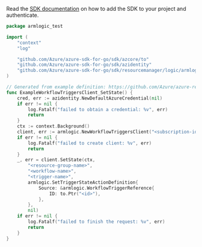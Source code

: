 Read the [SDK documentation](https://github.com/Azure/azure-sdk-for-go/blob/sdk%2Fresourcemanager%2Flogic%2Farmlogic%2Fv0.5.0/sdk/resourcemanager/logic/armlogic/README.md) on how to add the SDK to your project and authenticate.

```go
package armlogic_test

import (
	"context"
	"log"

	"github.com/Azure/azure-sdk-for-go/sdk/azcore/to"
	"github.com/Azure/azure-sdk-for-go/sdk/azidentity"
	"github.com/Azure/azure-sdk-for-go/sdk/resourcemanager/logic/armlogic"
)

// Generated from example definition: https://github.com/Azure/azure-rest-api-specs/tree/main/specification/logic/resource-manager/Microsoft.Logic/stable/2019-05-01/examples/WorkflowTriggers_SetState.json
func ExampleWorkflowTriggersClient_SetState() {
	cred, err := azidentity.NewDefaultAzureCredential(nil)
	if err != nil {
		log.Fatalf("failed to obtain a credential: %v", err)
		return
	}
	ctx := context.Background()
	client, err := armlogic.NewWorkflowTriggersClient("<subscription-id>", cred, nil)
	if err != nil {
		log.Fatalf("failed to create client: %v", err)
		return
	}
	_, err = client.SetState(ctx,
		"<resource-group-name>",
		"<workflow-name>",
		"<trigger-name>",
		armlogic.SetTriggerStateActionDefinition{
			Source: &armlogic.WorkflowTriggerReference{
				ID: to.Ptr("<id>"),
			},
		},
		nil)
	if err != nil {
		log.Fatalf("failed to finish the request: %v", err)
		return
	}
}
```
